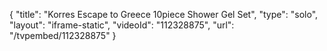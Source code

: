 {
    "title": "Korres Escape to Greece 10piece Shower Gel Set",
    "type": "solo",
    "layout": "iframe-static",
    "videoId": "112328875",
    "url": "\/tvpembed\/112328875"
}